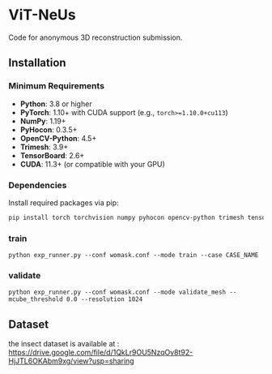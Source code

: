 
# ViT-NeUs
Code for anonymous 3D reconstruction submission.

## Installation
### Minimum Requirements
- **Python**: 3.8 or higher
- **PyTorch**: 1.10+ with CUDA support (e.g., `torch>=1.10.0+cu113`)
- **NumPy**: 1.19+
- **PyHocon**: 0.3.5+
- **OpenCV-Python**: 4.5+
- **Trimesh**: 3.9+
- **TensorBoard**: 2.6+
- **CUDA**: 11.3+ (or compatible with your GPU)

### Dependencies
Install required packages via pip:
```bash
pip install torch torchvision numpy pyhocon opencv-python trimesh tensorboard
```

### train
```
python exp_runner.py --conf womask.conf --mode train --case CASE_NAME
```

### validate
```
python exp_runner.py --conf womask.conf --mode validate_mesh --mcube_threshold 0.0 --resolution 1024
```
## Dataset
the insect dataset is available at : https://drive.google.com/file/d/1QkLr9OU5NzqOv8t92-HjJTL6OKAbm9xg/view?usp=sharing
